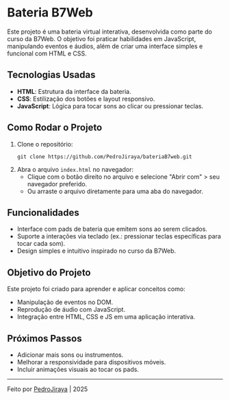 # Bateria B7Web

Este projeto é uma bateria virtual interativa, desenvolvida como parte do curso da B7Web. O objetivo foi praticar habilidades em JavaScript, manipulando eventos e áudios, além de criar uma interface simples e funcional com HTML e CSS.

## Tecnologias Usadas
- **HTML**: Estrutura da interface da bateria.
- **CSS**: Estilização dos botões e layout responsivo.
- **JavaScript**: Lógica para tocar sons ao clicar ou pressionar teclas.

## Como Rodar o Projeto
1. Clone o repositório:
   ```
   git clone https://github.com/PedroJiraya/bateriaB7web.git
   ```
2. Abra o arquivo `index.html` no navegador:
   - Clique com o botão direito no arquivo e selecione "Abrir com" > seu navegador preferido.
   - Ou arraste o arquivo diretamente para uma aba do navegador.

## Funcionalidades
- Interface com pads de bateria que emitem sons ao serem clicados.
- Suporte a interações via teclado (ex.: pressionar teclas específicas para tocar cada som).
- Design simples e intuitivo inspirado no curso da B7Web.

## Objetivo do Projeto
Este projeto foi criado para aprender e aplicar conceitos como:
- Manipulação de eventos no DOM.
- Reprodução de áudio com JavaScript.
- Integração entre HTML, CSS e JS em uma aplicação interativa.

## Próximos Passos
- Adicionar mais sons ou instrumentos.
- Melhorar a responsividade para dispositivos móveis.
- Incluir animações visuais ao tocar os pads.

---

Feito por [PedroJiraya](https://github.com/PedroJiraya) | 2025
